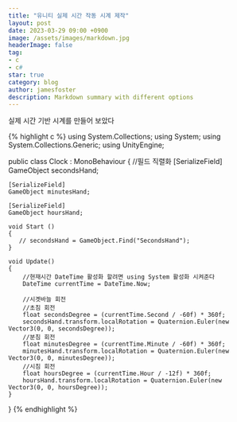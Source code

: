 ```yaml
---
title: "유니티 실제 시간 작동 시계 제작"
layout: post
date: 2023-03-29 09:00 +0900
image: /assets/images/markdown.jpg
headerImage: false
tag:
- c
- c#
star: true
category: blog
author: jamesfoster
description: Markdown summary with different options
---
```



실제 시간 기반 시계를 만들어 보았다



{% highlight c %}
using System.Collections;
using System;
using System.Collections.Generic;
using UnityEngine;

public class Clock : MonoBehaviour
{
    //필드 직렬화
    [SerializeField]
    GameObject secondsHand;

    [SerializeField]
    GameObject minutesHand;

    [SerializeField]
    GameObject hoursHand;

    void Start ()
    {
       // secondsHand = GameObject.Find("SecondsHand");
    }

    void Update()
    {
        //현재시간 DateTime 활성화 할려면 using System 활성화 시켜준다
        DateTime currentTime = DateTime.Now;

        //시곗바늘 회전
        //초침 회전
        float secondsDegree = (currentTime.Second / -60f) * 360f;  
        secondsHand.transform.localRotation = Quaternion.Euler(new Vector3(0, 0, secondsDegree));
        //분침 회전
        float minutesDegree = (currentTime.Minute / -60f) * 360f;
        minutesHand.transform.localRotation = Quaternion.Euler(new Vector3(0, 0, minutesDegree));
        //시침 회전
        float hoursDegree = (currentTime.Hour / -12f) * 360f;
        hoursHand.transform.localRotation = Quaternion.Euler(new Vector3(0, 0, hoursDegree));
    }
}
{% endhighlight %}
